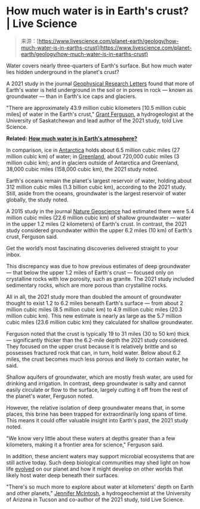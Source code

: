 <!--yml
category: 未分类
date: 2024-05-27 14:46:07
-->

# How much water is in Earth's crust? | Live Science

> 来源：[https://www.livescience.com/planet-earth/geology/how-much-water-is-in-earths-crust](https://www.livescience.com/planet-earth/geology/how-much-water-is-in-earths-crust)

Water covers nearly three-quarters of Earth's surface. But how much water lies hidden underground in the planet's crust?

A 2021 study in the journal [Geophysical Research Letters](https://agupubs.onlinelibrary.wiley.com/doi/10.1029/2021GL093549) found that more of Earth's water is held underground in the soil or in pores in rock — known as groundwater — than in Earth's ice caps and glaciers.

"There are approximately 43.9 million cubic kilometers [10.5 million cubic miles] of water in the Earth's crust," [Grant Ferguson](https://sens.usask.ca/people/faculty/core-faculty/grant-ferguson.php), a hydrogeologist at the University of Saskatchewan and lead author of the 2021 study, told Live Science.

**Related:** [**How much water is in Earth's atmosphere?**](https://www.livescience.com/how-much-water-earth-atmosphere)

In comparison, ice in [Antarctica](https://www.livescience.com/21677-antarctica-facts.html) holds about 6.5 million cubic miles (27 million cubic km) of water; in [Greenland](https://www.livescience.com/61602-greenland-facts.html), about 720,000 cubic miles (3 million cubic km); and in glaciers outside of Antarctica and Greenland, 38,000 cubic miles (158,000 cubic km), the 2021 study noted.

Earth's oceans remain the planet's largest reservoir of water, holding about 312 million cubic miles (1.3 billion cubic km), according to the 2021 study. Still, aside from the oceans, groundwater is the largest reservoir of water globally, the study noted.

A 2015 study in the journal [Nature Geoscience](https://go.redirectingat.com/?id=92X1590019&xcust=livescience_us_7890856071793147175&xs=1&url=https%3A%2F%2Fwww.nature.com%2Farticles%2Fngeo2590&sref=https%3A%2F%2Fwww.livescience.com%2Fplanet-earth%2Fgeology%2Fhow-much-water-is-in-earths-crust) had estimated there were 5.4 million cubic miles (22.6 million cubic km) of shallow groundwater — water in the upper 1.2 miles (2 kilometers) of Earth's crust. In contrast, the 2021 study considered groundwater within the upper 6.2 miles (10 km) of Earth's crust, Ferguson said.

Get the world’s most fascinating discoveries delivered straight to your inbox.

This discrepancy was due to how previous estimates of deep groundwater — that below the upper 1.2 miles of Earth's crust — focused only on crystalline rocks with low porosity, such as granite. The 2021 study included sedimentary rocks, which are more porous than crystalline rocks.

All in all, the 2021 study more than doubled the amount of groundwater thought to exist 1.2 to 6.2 miles beneath Earth's surface — from about 2 million cubic miles (8.5 million cubic km) to 4.9 million cubic miles (20.3 million cubic km). This new estimate is nearly as large as the 5.7 million cubic miles (23.6 million cubic km) they calculated for shallow groundwater.

Ferguson noted that the crust is typically 19 to 31 miles (30 to 50 km) thick — significantly thicker than the 6.2-mile depth the 2021 study considered. They focused on the upper crust because it is relatively brittle and so possesses fractured rock that can, in turn, hold water. Below about 6.2 miles, the crust becomes much less porous and likely to contain water, he said.

Shallow aquifers of groundwater, which are mostly fresh water, are used for drinking and irrigation. In contrast, deep groundwater is salty and cannot easily circulate or flow to the surface, largely cutting it off from the rest of the planet's water, Ferguson noted.

However, the relative isolation of deep groundwater means that, in some places, this brine has been trapped for extraordinarily long spans of time. This means it could offer valuable insight into Earth's past, the 2021 study noted.

"We know very little about these waters at depths greater than a few kilometers, making it a frontier area for science," Ferguson said.

In addition, these ancient waters may support microbial ecosystems that are still active today. Such deep biological communities may shed light on how life [evolved](https://www.livescience.com/474-controversy-evolution-works.html) on our planet and how it might develop on other worlds that likely host water deep beneath their surfaces.

"There's so much more to explore about water at kilometers' depth on Earth and other planets," [Jennifer McIntosh](https://www.geo.arizona.edu/person/jennifer-mcintosh), a hydrogeochemist at the University of Arizona in Tucson and co-author of the 2021 study, told Live Science.